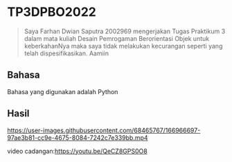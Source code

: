 # TP3DPBO2022

> Saya Farhan Dwian Saputra 2002969 mengerjakan Tugas Praktikum 3 dalam mata kuliah Desain Pemrogaman Berorientasi Objek untuk keberkahanNya maka saya tidak melakukan kecurangan seperti yang telah dispesifikasikan. Aamiin

## Bahasa

Bahasa yang digunakan adalah Python

## Hasil


https://user-images.githubusercontent.com/68465767/166966697-97ae3b81-cc9e-4675-8084-7242c7e339bb.mp4

video cadangan:https://youtu.be/QeCZ8GPS0O8
